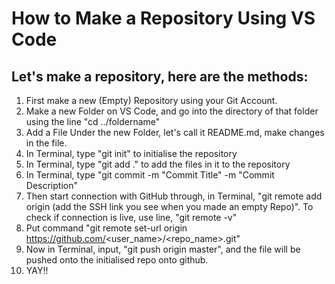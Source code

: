 # How to Make a Repository Using VS Code

## Let's make a repository, here are the methods:

1) First make a new (Empty) Repository using your Git Account. 
2) Make a new Folder on VS Code, and go into the directory of that folder using the line "cd ../foldername"
3) Add a File Under the new Folder, let's call it README.md, make changes in the file.
4) In Terminal, type "git init" to initialise the repository
5) In Terminal, type "git add ." to add the files in it to the repository
6) In Terminal, type "git commit -m "Commit Title" -m "Commit Description"
7) Then start connection with GitHub through, in Terminal, "git remote add origin (add the SSH link you see when you made an empty Repo)". To check if connection is live, use line, "git remote -v"
8) Put command "git remote set-url origin https://github.com/<user_name>/<repo_name>.git"
9) Now in Terminal, input, "git push origin master", and the file will be pushed onto the initialised repo onto github.
10) YAY!! 